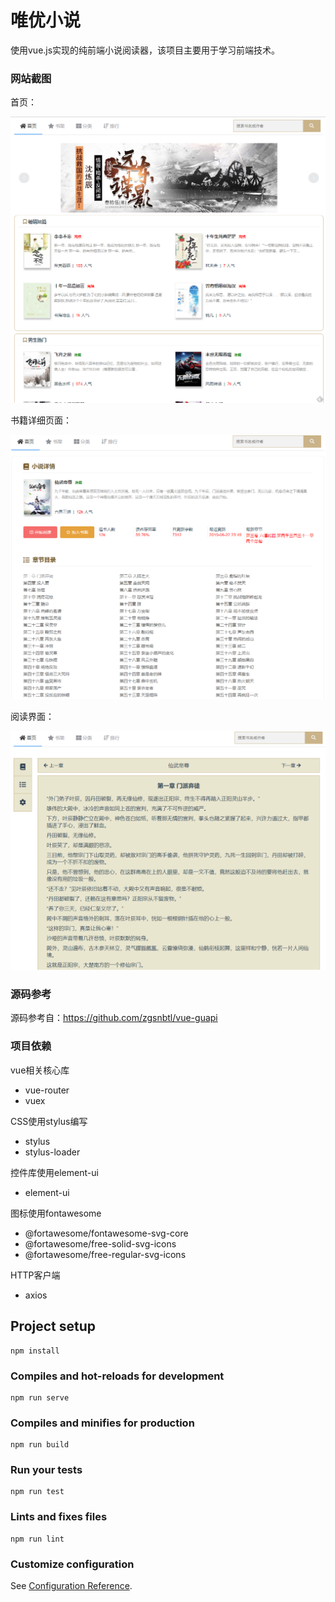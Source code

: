 # 唯优小说

使用vue.js实现的纯前端小说阅读器，该项目主要用于学习前端技术。

### 网站截图

首页：

![首页](screenshots/1.png)

书籍详细页面：

![书页](screenshots/2.png)

阅读界面：

![阅读界面](screenshots/3.png)

### 源码参考

源码参考自：<https://github.com/zgsnbtl/vue-guapi>

### 项目依赖

vue相关核心库

- vue-router
- vuex

CSS使用stylus编写

- stylus
- stylus-loader

控件库使用element-ui

- element-ui

图标使用fontawesome

- @fortawesome/fontawesome-svg-core
- @fortawesome/free-solid-svg-icons
- @fortawesome/free-regular-svg-icons

HTTP客户端

- axios


## Project setup

```
npm install
```

### Compiles and hot-reloads for development
```
npm run serve
```

### Compiles and minifies for production
```
npm run build
```

### Run your tests
```
npm run test
```

### Lints and fixes files
```
npm run lint
```

### Customize configuration
See [Configuration Reference](https://cli.vuejs.org/config/).


